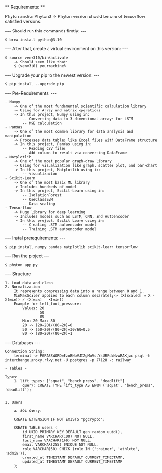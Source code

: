 \*\* Requirements: \*\*

Phyton and/or Phyton3 -> Phyton version should be one of tensorflow satisfied versions.

--- Should run this commands firstly: ---

    $ brew install python@3.10

--- After that, create a virtual environment on this version: ---

    $ source venv310/bin/activate
        -> Should seem like that:
        $ (venv310) yourmachine%

--- Upgrade your pip to the newest version: ---

    $ pip install --upgrade pip

--- Pre-Requirements: ---

    - Numpy
        -> One of the most fundamental scientific calculation library
        -> Using for Array and matrix operations
        -> In this project, Numpy using in:
            -- Converting data to 3-dimensional arrays for LSTM
            -- MSE calculation
    - Pandas
        -> One of the most common library for data analysis and manipulation
        -> Processes data tables like Excel files with DataFrame structure
        -> In this project, Pandas using in:
            -- Reading CSV files
            -- Add column to result via converting DataFrame
    - Matplotlib
        -> One of the most popular graph-draw library
        -> Using for visualization like graph, scatter plot, and bar-chart
        -> In this project, Matplotlib using in:
            -- Visualization
    - Scikit-Learn
        -> One of the most basic ML library
        -> Includes hundreds of model
        -> In this project, Scikit-Learn using in:
            -- IsolationForest
            -- OneClassSVM
            -- Data scaling
    - Tensorflow
        -> Huge library for deep learning
        -> Includes models such as LSTM, CNN, and Autoencoder
        -> In this project, Scikit-Learn using in:
            -- Creating LSTM autoencoder model
            -- Training LSTM autoencoder model

--- Instal prerequirements: ---

    $ pip install numpy pandas matplotlib scikit-learn tensorflow

--- Run the project ---

    $ phyton app.py

--- Structure

    1. Load data and clean
    2. Normalization
        It represents compressing data into a range between 0 and 1.
        MinMaxScaler applies to each column separately-> (X[scaled] = X - X[min]) / (X[max] - X[min])
        Example for left_foot_pressure:
            Values: 20
                    50
                    80
            Min: 20 Max: 80
            20 -> (20−20)/(80−20)=0
            50 -> (50−20)/(80−20)=30/60=0.5
            80 -> (80−20)/(80−20)=1

--- Databases ---

    Connection String:
        terminal -> PGPASSWORD=EzoBNoVJIZgMoVscYsURFdcNvwRAKjac psql -h interchange.proxy.rlwy.net -U postgres -p 57128 -d railway

    - Tables -

    Types:
        1. lift_types: ["squat", "bench_press", "deadlift"]
            query: CREATE TYPE lift_type AS ENUM ('squat', 'bench_press', 'deadlift');


    1. Users

        a. SQL Query:

        CREATE EXTENSION IF NOT EXISTS "pgcrypto";

        CREATE TABLE users (
            id UUID PRIMARY KEY DEFAULT gen_random_uuid(),
            first_name VARCHAR(100) NOT NULL,
            last_name VARCHAR(100) NOT NULL,
            email VARCHAR(255) UNIQUE NOT NULL,
            role VARCHAR(50) CHECK (role IN ('trainer', 'athlete', 'admin')),
            created_at TIMESTAMP DEFAULT CURRENT_TIMESTAMP,
            updated_at TIMESTAMP DEFAULT CURRENT_TIMESTAMP
        );
